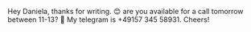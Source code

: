 Hey Daniela, thanks for writing. 😊 are you available for a call tomorrow between 11-13? 🙂 My telegram is +49157 345 58931. Cheers!
